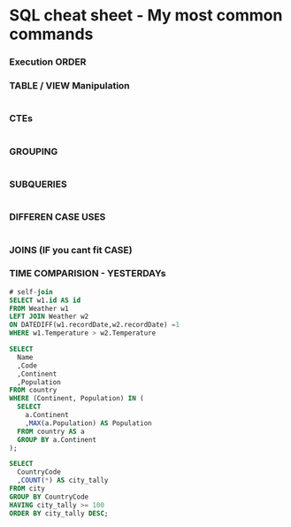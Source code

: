 # SQL cheat sheet - My most common commands



### Execution ORDER


### TABLE / VIEW Manipulation

```sql


```

### CTEs
```sql
```

### GROUPING
```sql
```

### SUBQUERIES
```sql
```

### DIFFEREN CASE USES
```sql
```

### JOINS (IF you cant fit CASE)



### TIME COMPARISION - YESTERDAYs 

```sql
# self-join
SELECT w1.id AS id
FROM Weather w1
LEFT JOIN Weather w2
ON DATEDIFF(w1.recordDate,w2.recordDate) =1
WHERE w1.Temperature > w2.Temperature
```

```sql
SELECT
  Name
  ,Code
  ,Continent
  ,Population
FROM country
WHERE (Continent, Population) IN (
  SELECT
    a.Continent
    ,MAX(a.Population) AS Population
  FROM country AS a 
  GROUP BY a.Continent
);
```

```sql
SELECT
  CountryCode
  ,COUNT(*) AS city_tally
FROM city
GROUP BY CountryCode
HAVING city_tally >= 100
ORDER BY city_tally DESC;
```